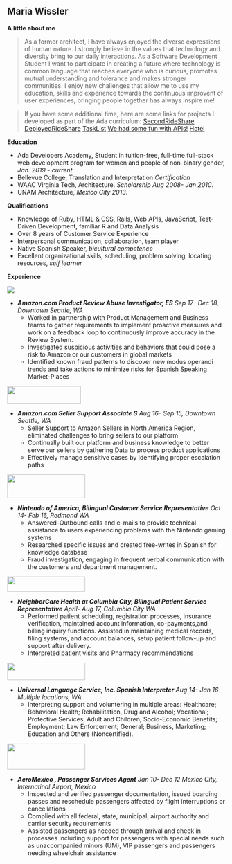 
## Maria Wissler


**A little about me**

> As a former architect, I have always enjoyed the diverse expressions of human nature. I strongly believe in the values that technology and diversity bring to our daily interactions. As a Software Development Student I want to participate in creating a future where technology is common language that reaches everyone who is curious, promotes mutual understanding 
and tolerance and makes stronger communities. I enjoy new challenges that allow me to use my education, skills and experience towards the continuous improvent of user experiences, bringing people together has always inspire me! 

> If you have some additional time, here are some links for projects I developed as part of the Ada curriculum:
[SecondRideShare](https://github.com/MariaWissler/SeconRideShare)
[DeployedRideShare](https://github.com/MariaWissler/RailsRidePairProject)
[TaskList](https://github.com/MariaWissler/MyTaskList)
[We had some fun with APIs!](https://github.com/MariaWissler/SlackAPIproject)
[Hotel](https://github.com/MariaWissler/HotelExercise)


**Education**

* Ada Developers Academy, Student in tuition-free, full-time full-stack web development program for women and people of non-binary gender, _Jan. 2019 - current_
* Bellevue College, Translation and Interpretation _Certification_ 
* WAAC Virginia Tech, Architecture. _Scholarship Aug 2008- Jan 2010_.
* UNAM Architecture, _Mexico City 2013_.


**Qualifications**

* Knowledge of Ruby, HTML & CSS, Rails, Web APIs, JavaScript, Test-Driven Development, familiar R and Data Analysis
* Over 8 years of Customer Service Experience
* Interpersonal communication, collaboration, team player 
* Native Spanish Speaker, _bicultural competence_
* Excellent organizational skills, scheduling, problem solving, locating resources, _self learner_

**Experience**

![](http://media.corporate-ir.net/media_files/IROL/25/251199/Logo2017/Amazon/amazon_es_col_RGB-tn.png)
* **_Amazon.com Product Review Abuse Investigator, ES_** _Sep 17- Dec 18, Downtown Seattle, WA_
  * Worked in partnership with Product Management and Business teams to gather requirements to implement proactive measures and work on a feedback loop to continuously improve accuracy in the Review System. 
  * Investigated suspicious activities and behaviors that could pose a risk to Amazon or our customers in global markets
  * Identified known fraud patterns to discover new modus operandi trends and take actions to minimize risks for Spanish Speaking Market-Places

<img src="https://user-images.githubusercontent.com/31623564/56844897-09674e80-686d-11e9-8708-3f3cad3610ff.png" width="170" height="40" >

* **_Amazon.com Seller Support Associate S_** _Aug 16- Sep 15, Downtown Seattle, WA_ 
  * Seller Support to Amazon Sellers in North America Region, eliminated challenges to bring sellers to our platform
  * Continually built our platform and business knowledge to better serve our sellers by gathering Data to process product applications
  * Effectively manage sensitive cases by identifying proper escalation paths

<img src="https://user-images.githubusercontent.com/31623564/56844982-92cb5080-686e-11e9-8829-0417570d8673.png" width="180" height= "55">

* **_Nintendo of America, Bilingual Customer Service Representative_** _Oct 14- Feb 16, Redmond WA_
  * Answered-Outbound calls and e-mails to provide technical assistance to users experiencing problems with the Nintendo gaming systems  
  * Researched specific issues and created free-writes in Spanish for knowledge database 
  * Fraud investigation, engaging in frequent verbal communication with the customers and department management.
  
<img src="https://user-images.githubusercontent.com/31623564/56845141-551bf700-6871-11e9-96a0-60266ab762b9.png" width="180" height= "35">

* **_NeighborCare Health at Columbia City, Bilingual Patient Service Representative_** _April- Aug 17, Columbia City WA_
  * Performed patient scheduling, registration processes, insurance verification, maintained account information, co-payments,and billing inquiry functions. Assisted in maintaining medical records, filing systems, and account balances, setup patient follow-up and support after delivery.
   * Interpreted patient visits and Pharmacy recommendations

<img src="https://user-images.githubusercontent.com/31623564/56844740-19c9fa00-686a-11e9-824c-64ae12abd0bb.png" width="180" height= "40">

* **_Universal Language Service, Inc. Spanish Interpreter_** _Aug 14- Jan 16 Multiple locations, WA_
  * Interpreting support and voluntering in multiple areas: Healthcare; Behavioral Health; Rehabilitation, Drug and Alcohol; Vocational; Protective Services, Adult and Children; Socio-Economic Benefits; Employment; Law Enforcement; General; Business, Marketing; Education and Others (Noncertified).

<img src="https://user-images.githubusercontent.com/31623564/56845203-35390300-6872-11e9-84e5-b7d917043017.png" width="180" height= "60">

* **_AeroMexico , Passenger Services Agent_** _Jan 10- Dec 12 Mexico City, Internatinal Airport, Mexico_
  * Inspected and verified passenger documentation, issued boarding passes and reschedule passengers affected by flight interruptions or cancellations
  * Complied with all federal, state, municipal, airport authority and carrier security requirements
  * Assisted passengers as needed through arrival and check in processes including support for passengers with special needs such as unaccompanied minors (UM), VIP passengers and passengers needing wheelchair assistance
  
